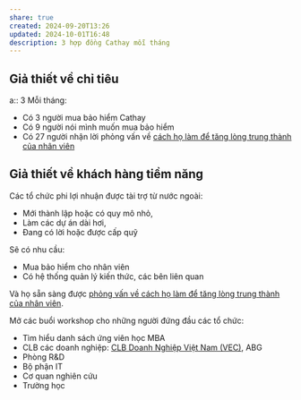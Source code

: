 ```yaml
---
share: true
created: 2024-09-20T13:26
updated: 2024-10-01T16:48
description: 3 hợp đồng Cathay mỗi tháng
---
```

## Giả thiết về chỉ tiêu
a:: 3
Mỗi tháng:
- Có 3 người mua bảo hiểm Cathay
- Có 9 người nói mình muốn mua bảo hiểm
- Có 27 người nhận lời phỏng vấn về [cách họ làm để tăng lòng trung thành của nhân viên](./X%C3%A1c%20%C4%91%E1%BB%8Bnh%20nh%E1%BB%AFng%20c%C3%A1ch%20m%C3%A0%20ng%C6%B0%E1%BB%9Di%20qu%E1%BA%A3n%20l%C3%BD%20l%C3%A0m%20%C4%91%E1%BB%83%20t%C4%83ng%20l%C3%B2ng%20trung%20th%C3%A0nh%20c%E1%BB%A7a%20nh%C3%A2n%20vi%C3%AAn.md)

## Giả thiết về khách hàng tiềm năng
Các tổ chức phi lợi nhuận được tài trợ từ nước ngoài:
- Mới thành lập hoặc có quy mô nhỏ,
- Làm các dự án dài hơi,
- Đang có lời hoặc được cấp quỹ

Sẽ có nhu cầu:
- Mua bảo hiểm cho nhân viên
- Có hệ thống quản lý kiến thức, các bên liên quan

Và họ sẵn sàng được [phỏng vấn về cách họ làm để tăng lòng trung thành của nhân viên](./X%C3%A1c%20%C4%91%E1%BB%8Bnh%20nh%E1%BB%AFng%20c%C3%A1ch%20m%C3%A0%20ng%C6%B0%E1%BB%9Di%20qu%E1%BA%A3n%20l%C3%BD%20l%C3%A0m%20%C4%91%E1%BB%83%20t%C4%83ng%20l%C3%B2ng%20trung%20th%C3%A0nh%20c%E1%BB%A7a%20nh%C3%A2n%20vi%C3%AAn.md).

Mở các buổi workshop cho những người đứng đầu các tổ chức:

- Tìm hiểu danh sách ứng viên học MBA
- CLB các doanh nghiệp: [CLB Doanh Nghiệp Việt Nam (VEC)](https://clbdoanhnghiepvietnam.com/thau-hieu-nhu-cau-ho-tro-doanh-nghiep-phat-trien-ben-vung/), ABG
- Phòng R&D
- Bộ phận IT
- Cơ quan nghiên cứu
- Trường học